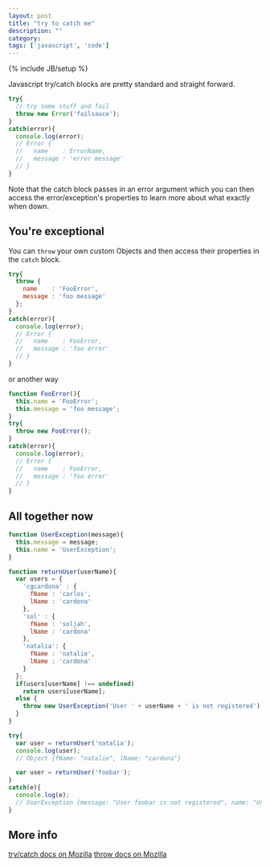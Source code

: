 ```yaml
---
layout: post
title: "try to catch me"
description: ""
category: 
tags: ['javascript', 'code']
---
```

{% include JB/setup %}

Javascript try/catch blocks are pretty standard and straight forward. 

```javascript
try{
  // try some stuff and fail
  throw new Error('failsauce');
}
catch(error){
  console.log(error);
  // Error {
  //   name    : ErrorName,
  //   message : 'error message'
  // }
}
```

Note that the catch block passes in an error argument which you can then access
the error/exception's properties to learn more about what exactly when down.

## You're exceptional

You can `throw` your own custom Objects and then access their properties in the
`catch` block.

```javascript
try{
  throw {
    name    : 'FooError',
    message : 'foo message'
  };
}
catch(error){
  console.log(error);
  // Error {
  //   name    : FooError,
  //   message : 'foo error'
  // }
}
```

or another way

```javascript
function FooError(){
  this.name = 'FooError';
  this.message = 'foo message';
}
try{
  throw new FooError();
}
catch(error){
  console.log(error);
  // Error {
  //   name    : FooError,
  //   message : 'foo error'
  // }
}
```

## All together now

```javascript
function UserException(message){
  this.message = message;
  this.name = 'UserException';
}

function returnUser(userName){
  var users = {
    'cgcardona' : {
      fName : 'carlos',
      lName : 'cardona'
    }, 
    'sol' : {
      fName : 'soljah',
      lName : 'cardona'
    }, 
    'natalia': {
      fName : 'natalie',
      lName : 'cardona'
    }
  };
  if(users[userName] !== undefined)
    return users[userName];
  else {
    throw new UserException('User ' + userName + ' is not registered');
  }
}

try{
  var user = returnUser('natalia');
  console.log(user);
  // Object {fName: "natalie", lName: "cardona"} 

  var user = returnUser('foobar');
}
catch(e){
  console.log(e);
  // UserException {message: "User foobar is not registered", name: "UserException"} 
}
```

## More info

[try/catch docs on Mozilla](https://developer.mozilla.org/en-US/docs/JavaScript/Reference/Statements/try...catch)
[throw docs on Mozilla](https://developer.mozilla.org/en-US/docs/JavaScript/Reference/Statements/throw)
